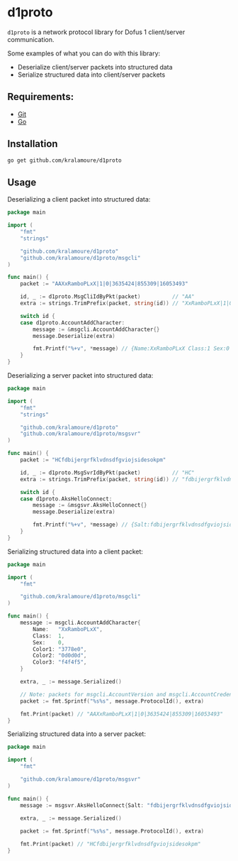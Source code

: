 # d1proto

`d1proto` is a network protocol library for Dofus 1 client/server communication.

Some examples of what you can do with this library:

- Deserialize client/server packets into structured data
- Serialize structured data into client/server packets

## Requirements:

- [Git](https://git-scm.com/)
- [Go](https://golang.org/)

## Installation

```sh
go get github.com/kralamoure/d1proto
```

## Usage

Deserializing a client packet into structured data:
 
```go
package main

import (
    "fmt"
    "strings"

    "github.com/kralamoure/d1proto"
    "github.com/kralamoure/d1proto/msgcli"
)

func main() {
    packet := "AAXxRamboPLxX|1|0|3635424|855309|16053493"

    id, _ := d1proto.MsgCliIdByPkt(packet)          // "AA"
    extra := strings.TrimPrefix(packet, string(id)) // "XxRamboPLxX|1|0|3635424|855309|16053493"

    switch id {
    case d1proto.AccountAddCharacter:
        message := &msgcli.AccountAddCharacter{}
        message.Deserialize(extra)

        fmt.Printf("%+v", *message) // {Name:XxRamboPLxX Class:1 Sex:0 Color1:3778e0 Color2:0d0d0d Color3:f4f4f5}
    }
}
```

Deserializing a server packet into structured data:
 
```go
package main

import (
    "fmt"
    "strings"

    "github.com/kralamoure/d1proto"
    "github.com/kralamoure/d1proto/msgsvr"
)

func main() {
    packet := "HCfdbijergrfklvdnsdfgviojsidesokpm"

    id, _ := d1proto.MsgSvrIdByPkt(packet)          // "HC"
    extra := strings.TrimPrefix(packet, string(id)) // "fdbijergrfklvdnsdfgviojsidesokpm"

    switch id {
    case d1proto.AksHelloConnect:
        message := &msgsvr.AksHelloConnect{}
        message.Deserialize(extra)

        fmt.Printf("%+v", *message) // {Salt:fdbijergrfklvdnsdfgviojsidesokpm}
    }
}
```

Serializing structured data into a client packet:
 
```go
package main

import (
    "fmt"

    "github.com/kralamoure/d1proto/msgcli"
)

func main() {
    message := msgcli.AccountAddCharacter{
        Name:   "XxRamboPLxX",
        Class:  1,
        Sex:    0,
        Color1: "3778e0",
        Color2: "0d0d0d",
        Color3: "f4f4f5",
    }

    extra, _ := message.Serialized()

    // Note: packets for msgcli.AccountVersion and msgcli.AccountCredential should not include their protocol ID 
    packet := fmt.Sprintf("%s%s", message.ProtocolId(), extra)

    fmt.Print(packet) // "AAXxRamboPLxX|1|0|3635424|855309|16053493"
}
```

Serializing structured data into a server packet:
 
```go
package main

import (
    "fmt"

    "github.com/kralamoure/d1proto/msgsvr"
)

func main() {
    message := msgsvr.AksHelloConnect{Salt: "fdbijergrfklvdnsdfgviojsidesokpm"}

    extra, _ := message.Serialized()
 
    packet := fmt.Sprintf("%s%s", message.ProtocolId(), extra)

    fmt.Print(packet) // "HCfdbijergrfklvdnsdfgviojsidesokpm"
}
```
